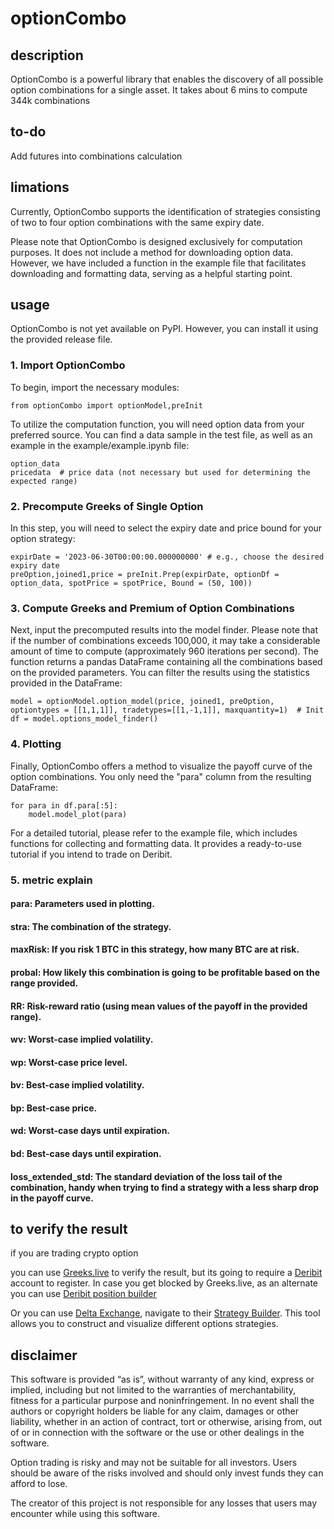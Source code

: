 # optionCombo

## description

OptionCombo is a powerful library that enables the discovery of all possible option combinations for a single asset. It takes about 6 mins to compute 344k combinations

## to-do

Add futures into combinations calculation

## limations

Currently, OptionCombo supports the identification of strategies consisting of two to four option combinations with the same expiry date.

Please note that OptionCombo is designed exclusively for computation purposes. It does not include a method for downloading option data. However, we have included a function in the example file that facilitates downloading and formatting data, serving as a helpful starting point.

## usage

OptionCombo is not yet available on PyPI. However, you can install it using the provided release file.

### 1. Import OptionCombo

To begin, import the necessary modules:

```
from optionCombo import optionModel,preInit
```
To utilize the computation function, you will need option data from your preferred source. You can find a data sample in the test file, as well as an example in the example/example.ipynb file:
```
option_data
pricedata  # price data (not necessary but used for determining the expected range)
```

### 2. Precompute Greeks of Single Option

In this step, you will need to select the expiry date and price bound for your option strategy:
```
expirDate = '2023-06-30T00:00:00.000000000' # e.g., choose the desired expiry date
preOption,joined1,price = preInit.Prep(expirDate, optionDf = option_data, spotPrice = spotPrice, Bound = (50, 100))
```

### 3. Compute Greeks and Premium of Option Combinations

Next, input the precomputed results into the model finder. Please note that if the number of combinations exceeds 100,000, it may take a considerable amount of time to compute (approximately 960 iterations per second). The function returns a pandas DataFrame containing all the combinations based on the provided parameters. You can filter the results using the statistics provided in the DataFrame:

```
model = optionModel.option_model(price, joined1, preOption, optiontypes = [[1,1,1]], tradetypes=[[1,-1,1]], maxquantity=1)  # Init
df = model.options_model_finder()
```

### 4. Plotting

Finally, OptionCombo offers a method to visualize the payoff curve of the option combinations. You only need the "para" column from the resulting DataFrame:

```
for para in df.para[:5]:
    model.model_plot(para)
```
For a detailed tutorial, please refer to the example file, which includes functions for collecting and formatting data. It provides a ready-to-use tutorial if you intend to trade on Deribit.
### 5. metric explain
#### para:     Parameters used in plotting.
#### stra:     The combination of the strategy.
#### maxRisk:  If you risk 1 BTC in this strategy, how many BTC are at risk.
#### probal:   How likely this combination is going to be profitable based on the range provided.
#### RR:       Risk-reward ratio (using mean values of the payoff in the provided range).
#### wv:       Worst-case implied volatility.
#### wp:       Worst-case price level.
#### bv:       Best-case implied volatility.
#### bp:       Best-case price.
#### wd:       Worst-case days until expiration.
#### bd:       Best-case days until expiration.
#### loss_extended_std: The standard deviation of the loss tail of the combination, handy when trying to find a strategy with a less sharp drop in the payoff curve.
## to verify the result
if you are trading crypto option 

you can use [Greeks.live](https://www.greeks.live/#/deribit/tools/pv/ETH) to verify the result, but its going to require a [Deribit](https://www.deribit.com/?reg=18011.8749&q=home) account to register.
In case you get blocked by Greeks.live, as an alternate you can use [Deribit position builder](https://pb.deribit.com/BTC)

Or you can use [Delta Exchange](https://www.delta.exchange/?code=VBQEHF), navigate to their [Strategy Builder](https://www.delta.exchange/optionsdesk?underlying=DELTA%3A.DEXBTUSDT). This tool allows you to construct and visualize different options strategies. 











## disclaimer

This software is provided “as is”, without warranty of any kind, express or implied, including but not limited to the warranties of merchantability, fitness for a particular purpose and noninfringement. In no event shall the authors or copyright holders be liable for any claim, damages or other liability, whether in an action of contract, tort or otherwise, arising from, out of or in connection with the software or the use or other dealings in the software.

Option trading is risky and may not be suitable for all investors. Users should be aware of the risks involved and should only invest funds they can afford to lose.

The creator of this project is not responsible for any losses that users may encounter while using this software.
